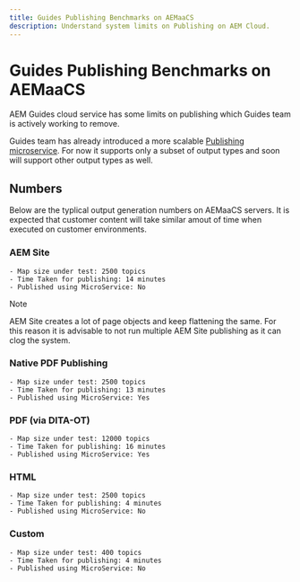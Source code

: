 ```yaml
---
title: Guides Publishing Benchmarks on AEMaaCS
description: Understand system limits on Publishing on AEM Cloud.
---
```


# Guides Publishing Benchmarks on AEMaaCS
AEM Guides cloud service has some limits on publishing which Guides team is actively working to remove. 

Guides team has already introduced a more scalable [Publishing microservice](publish-microservice-architecture-and-performance.md). For now it supports only a subset of output types and soon will support other output types as well.

## Numbers

Below are the typlical output generation numbers on AEMaaCS servers. It is expected that customer content will take similar amout of time when executed on customer environments.

### AEM Site

    - Map size under test: 2500 topics
    - Time Taken for publishing: 14 minutes
    - Published using MicroService: No
>[!NOTE]
>
> AEM Site creates a lot of page objects and keep flattening the same. For this reason it is advisable to not run multiple AEM Site publishing as it can clog the system.

### Native PDF Publishing

    - Map size under test: 2500 topics
    - Time Taken for publishing: 13 minutes
    - Published using MicroService: Yes

### PDF (via DITA-OT)

    - Map size under test: 12000 topics
    - Time Taken for publishing: 16 minutes
    - Published using MicroService: Yes

### HTML

    - Map size under test: 2500 topics
    - Time Taken for publishing: 4 minutes
    - Published using MicroService: No

### Custom

    - Map size under test: 400 topics
    - Time Taken for publishing: 4 minutes
    - Published using MicroService: No
